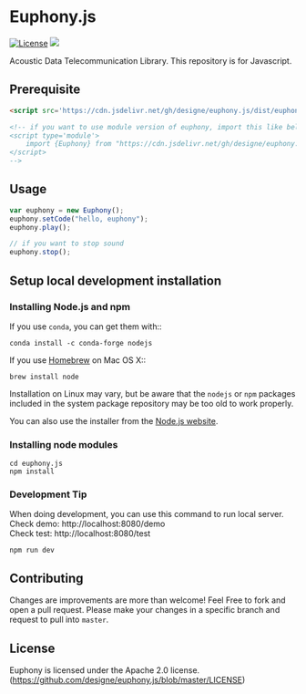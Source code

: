 # Euphony.js

[![License](https://img.shields.io/badge/License-Apache%202.0-blue.svg)](https://opensource.org/licenses/Apache-2.0) [![](https://data.jsdelivr.com/v1/package/gh/designe/euphony.js/badge?style=rounded)](https://www.jsdelivr.com/package/gh/designe/euphony.js) 

Acoustic Data Telecommunication Library. This repository is for Javascript.

## Prerequisite

``` html
<script src='https://cdn.jsdelivr.net/gh/designe/euphony.js/dist/euphony.min.js'></script>

<!-- if you want to use module version of euphony, import this like below.
<script type='module'>
    import {Euphony} from "https://cdn.jsdelivr.net/gh/designe/euphony.js/dist/euphony.m.min.js";
</script>
-->

```

## Usage
```javascript
var euphony = new Euphony();
euphony.setCode("hello, euphony");
euphony.play();

// if you want to stop sound
euphony.stop();
```

## Setup local development installation
### Installing Node.js and npm
If you use ``conda``, you can get them with::

    conda install -c conda-forge nodejs

If you use [Homebrew](https://brew.sh/) on Mac OS X::

    brew install node

Installation on Linux may vary, but be aware that the `nodejs` or `npm` packages
included in the system package repository may be too old to work properly.

You can also use the installer from the [Node.js website](https://nodejs.org).

### Installing node modules
```
cd euphony.js
npm install
```

### Development Tip
When doing development, you can use this command to run local server.  
Check demo: http://localhost:8080/demo  
Check test: http://localhost:8080/test
```
npm run dev
```

## Contributing
Changes are improvements are more than welcome! Feel Free to fork and open a pull request. Please make your changes in a specific branch and request to pull into `master`.

## License
Euphony is licensed under the Apache 2.0 license. (https://github.com/designe/euphony.js/blob/master/LICENSE)
